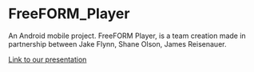 # FreeFORM_Player
An Android mobile project. FreeFORM Player, is a team creation made in partnership between Jake Flynn, Shane Olson, James Reisenauer.

[Link to our presentation](https://docs.google.com/presentation/d/19CjeeCj2OMtBNpVlP67eOSRjHDBc8aIbYDjL94iiW5Y/edit?usp=sharing)
